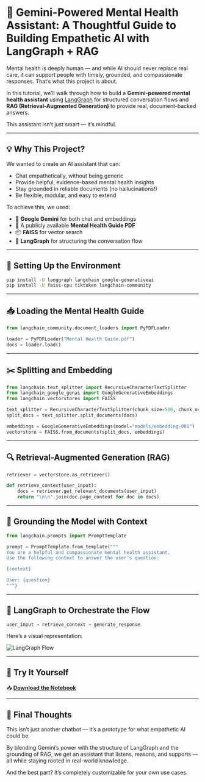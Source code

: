 
# 🧠 Gemini-Powered Mental Health Assistant: A Thoughtful Guide to Building Empathetic AI with LangGraph + RAG

Mental health is deeply human — and while AI should never replace real care, it can support people with timely, grounded, and compassionate responses. That’s what this project is about.

In this tutorial, we’ll walk through how to build a **Gemini-powered mental health assistant** using [LangGraph](https://www.langgraph.dev) for structured conversation flows and **RAG (Retrieval-Augmented Generation)** to provide real, document-backed answers.

This assistant isn’t just smart — it’s mindful.

---

## 💡 Why This Project?

We wanted to create an AI assistant that can:

- Chat empathetically, without being generic
- Provide helpful, evidence-based mental health insights
- Stay grounded in reliable documents (no hallucinations!)
- Be flexible, modular, and easy to extend

To achieve this, we used:

- 🧠 **Google Gemini** for both chat and embeddings
- 📄 A publicly available **Mental Health Guide PDF**
- 📦 **FAISS** for vector search
- 🧩 **LangGraph** for structuring the conversation flow

---

## 🔧 Setting Up the Environment

```bash
pip install -U langgraph langchain google-generativeai
pip install -U faiss-cpu tiktoken langchain-community
```

---

## 📥 Loading the Mental Health Guide

```python
from langchain_community.document_loaders import PyPDFLoader

loader = PyPDFLoader("Mental Health Guide.pdf")
docs = loader.load()
```

---

## ✂️ Splitting and Embedding

```python
from langchain.text_splitter import RecursiveCharacterTextSplitter
from langchain_google_genai import GoogleGenerativeEmbeddings
from langchain.vectorstores import FAISS

text_splitter = RecursiveCharacterTextSplitter(chunk_size=500, chunk_overlap=50)
split_docs = text_splitter.split_documents(docs)

embeddings = GoogleGenerativeEmbeddings(model="models/embedding-001")
vectorstore = FAISS.from_documents(split_docs, embeddings)
```

---

## 🔍 Retrieval-Augmented Generation (RAG)

```python
retriever = vectorstore.as_retriever()

def retrieve_context(user_input):
    docs = retriever.get_relevant_documents(user_input)
    return "\n\n".join(doc.page_content for doc in docs)
```

---

## 🧾 Grounding the Model with Context

```python
from langchain.prompts import PromptTemplate

prompt = PromptTemplate.from_template("""
You are a helpful and compassionate mental health assistant.
Use the following context to answer the user's question:

{context}

User: {question}
""")
```

---

## 🔁 LangGraph to Orchestrate the Flow

```text
user_input → retrieve_context → generate_response
```

Here’s a visual representation:

![LangGraph Flow](A_blog_post_image_titled_"Building_a_Compassionate.png")

---

## 🚀 Try It Yourself

📥 **[Download the Notebook](gemini-powered-mental-health-assistant.ipynb)**

---

## 💬 Final Thoughts

This isn’t just another chatbot — it’s a prototype for what empathetic AI could be.

By blending Gemini’s power with the structure of LangGraph and the grounding of RAG, we get an assistant that listens, reasons, and supports — all while staying rooted in real-world knowledge.

And the best part? It’s completely customizable for your own use cases.
